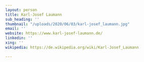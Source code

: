 ```yaml
---
layout: person
title: Karl-Josef Laumann
sub_heading: ''
thumbnail: "/uploads/2020/06/03/karl-josef_laumann.jpg"
email: ''
website: https://www.karl-josef-laumann.de/
linkedin: ''
xing: ''
wikipedia: https://de.wikipedia.org/wiki/Karl-Josef_Laumann

---
```

